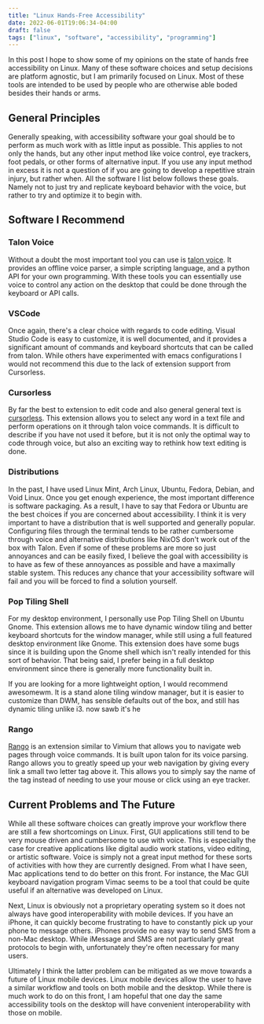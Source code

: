 ```yaml
---
title: "Linux Hands-Free Accessibility"
date: 2022-06-01T19:06:34-04:00
draft: false
tags: ["linux", "software", "accessibility", "programming"]
---
```

 In this post I hope to show some of my opinions on the state of hands free accessibility on Linux.  Many of these software choices and setup decisions are platform agnostic, but I am primarily focused on Linux. Most of these tools are intended to be used by people who are otherwise able boded besides their hands or arms. 
 ## General Principles
Generally speaking, with accessibility software your goal should be to perform as much work with as little input as possible.  This applies to not only the hands, but any other input method like voice control, eye trackers,  foot pedals,  or other forms of alternative input.  If you use any input method in excess it is not a question of if you are going to develop a repetitive strain injury, but rather when. All the software I list below follows these goals.  Namely not to just try and replicate keyboard behavior with the voice, but rather to try and optimize it to begin with.


 ## Software I Recommend

 ### Talon Voice
  Without a doubt the most important tool you can use is [talon voice](https://talonvoice.com/). It provides an offline voice parser, a simple scripting language, and a python API for your own programming. With these tools you can essentially use voice to control any action on the desktop that could be done through the keyboard or API calls.


   ### VSCode
   Once again, there's a clear choice with regards to code editing.  Visual Studio Code  is easy to customize, it is well documented, and it provides  a significant amount of commands and keyboard shortcuts that can be called from talon. While others have experimented with  emacs configurations  I would not recommend this due to the lack of extension support from Cursorless.

### Cursorless
   
 By far the best to extension to edit code and also general general text is [cursorless](https://github.com/cursorless-dev/cursorless). This extension allows you to select any word in a text file and perform operations on it through talon voice commands. It is difficult to describe if you have not used it before, but it is not only the optimal way to code through voice, but also an exciting way to rethink how text editing is done. 

### Distributions
In the past, I have used Linux Mint, Arch Linux, Ubuntu, Fedora, Debian, and Void Linux.  Once you get enough experience,  the most important difference is software packaging. As a result, I have to say that Fedora or Ubuntu are the best choices  if you are concerned about accessibility. I think it is very important to have a distribution that is well supported and generally popular. Configuring files through the terminal tends to be rather cumbersome through voice and  alternative distributions like NixOS  don't work out of the box with Talon. Even if some of these problems are more so just annoyances and can be easily fixed, I believe the goal with accessibility is to have as few of these annoyances as possible and have a maximally stable system. This reduces any chance that your accessibility software will fail and you will be forced to find a solution yourself.


<!-- ### Window Managers
Contrary to the popular belief of beginners on Linux, your distribution does not determine your window manager.  Once again, I think that stability is important when choosing your window manager. However at the same time, I believe that it is extremely important to choose a window manager or a desktop environment that can be easily controlled through keyboard commands. This makes it much easier to create custom behavior through talon   scripts.

#### DWM and other Tilings Window Managers
 While many do not like how light weight it is, DWM has a lot of great benefits. It is extremely easy to rebind keys and essentially every action in the window manager can be controlled through a keyboard combination. Additionally, considering the fact windows tile dynamically, it is much easier to resize windows then it would be on a stacking window manager. Obviously though there are a few major downsides to DWM. Considering the customization has to be done through the source code, it can easily disrupt the stability of a system. Additionally you also have to bind external keyboard shortcuts in a program like sxhkd.  Overall, while I would not recommend DWM  I think it is important to remark of it, since I believe that it has some notable benefits. 

  Generally speaking, i3  And other tiling window mangers  have many of the same benefits and downsides.  They can automate window resizing and in doing so streamline your workflow. However, the time spent customizing may prove to be a hassle. -->

 ### Pop Tiling Shell
 For my desktop environment, I personally use Pop Tiling Shell on Ubuntu Gnome. This extension allows me to have dynamic window tiling and better keyboard shortcuts for the window manager, while still using a full featured desktop environment like Gnome. This extension does have some bugs since it is building upon the Gnome shell which isn't really intended for this sort of behavior. That being said, I prefer being in a full desktop environment since  there is generally more functionality built in.

  If you are looking for a more lightweight option, I would recommend awesomewm.  It is a stand alone tiling window manager, but  it is easier to customize than DWM,  has sensible defaults out of the box, and still has dynamic tiling unlike i3.
 now sawb it's he
  ### Rango
  [Rango](https://github.com/david-tejada/rango) is an extension similar to Vimium  that allows you to navigate web pages through voice commands. It is built upon talon for its voice parsing.  Rango allows you to greatly speed up  your web navigation by giving every link a small two letter tag above it. This allows you to simply say the name of the tag instead of needing to use your mouse or click using an eye tracker. 

##  Current Problems and The Future
 While all these software choices can greatly improve your workflow there are still a few shortcomings on Linux. First, GUI applications still tend to be very mouse driven and cumbersome to use with voice. This is especially the case for creative applications like digital audio work stations, video editing, or artistic software.  Voice is simply not a great input method for these sorts of activities with how they are currently designed. From what I have seen, Mac applications tend to do better on this front. For instance, the Mac GUI keyboard navigation program Vimac seems to be a tool that could be quite useful if an alternative was developed on Linux.

Next, Linux  is obviously not a proprietary operating system so  it does not always have good interoperability with mobile devices. If you have an iPhone,  it can quickly become frustrating to have to constantly pick up your phone to message others. iPhones  provide no easy way to send SMS from a non-Mac desktop.   While iMessage and SMS  are not particularly great protocols to begin with, unfortunately they're often necessary for many users.

Ultimately I think  the latter problem can be mitigated as we move towards a future of Linux mobile devices. Linux mobile  devices allow the user to have a similar workflow and tools on both mobile and the desktop.  While there is much work to do on this front, I am hopeful that one day the same accessibility tools on the desktop will have convenient interoperability with those on mobile. 